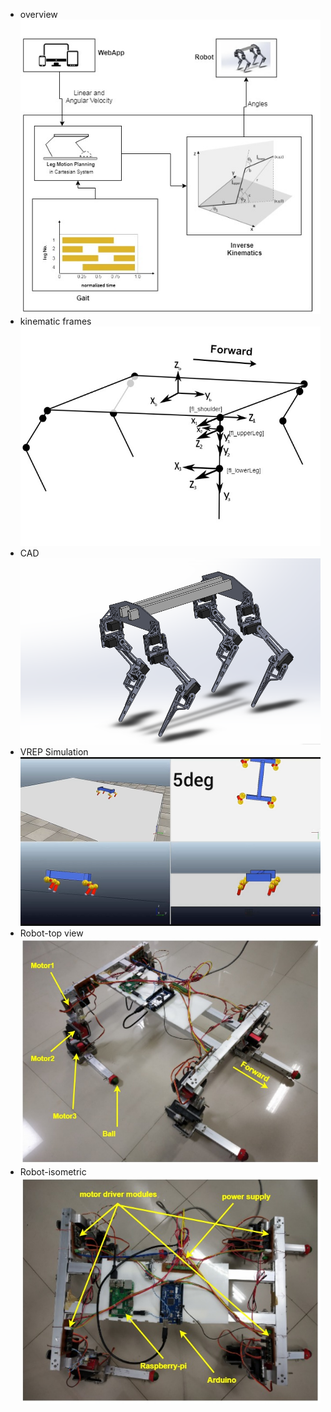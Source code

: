 
- overview 
![](ControlFlow(2).jpg)
- kinematic frames  
![](quadruped_frame_assignment.jpg)
- CAD  
![](robot_cad.png)
- VREP Simulation  
![](vrep-5deg_slope.png)
- Robot-top view  
![](actualRobot-labeled.jpg)
- Robot-isometric  
![](actualRobotTop-labeled.jpg)
